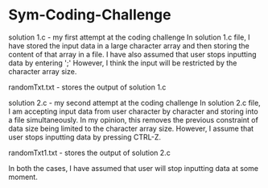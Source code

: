 # Sym-Coding-Challenge

solution 1.c - my first attempt at the coding challenge
In solution 1.c file, I have stored the input data in a large character array and then storing the content of that array in a file.
I have also assumed that user stops inputting data by entering ';'
However, I think the input will be restricted by the character array size.

randomTxt.txt - stores the output of solution 1.c

solution 2.c - my second attempt at the coding challenge
In solution 2.c file, I am accepting input data from user character by character and storing into a file simultaneously.
In my opinion, this removes the previous constraint of data size being limited to the character array size.
However, I assume that user stops inputting data by pressing CTRL-Z.

randomTxt1.txt - stores the output of solution 2.c

In both the cases, I have assumed that user will stop inputting data at some moment.


